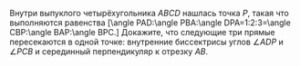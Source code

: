 Внутри выпуклого четырёхугольника $ABCD$ нашлась точка $P$, такая что выполняются равенства \[\angle PAD:\angle PBA:\angle DPA=1:2:3=\angle CBP:\angle BAP:\angle BPC.\] Докажите, что следующие три прямые пересекаются в одной точке: внутренние биссектрисы углов $\angle ADP$ и $\angle PCB$ и серединный перпендикуляр к отрезку $AB$.
